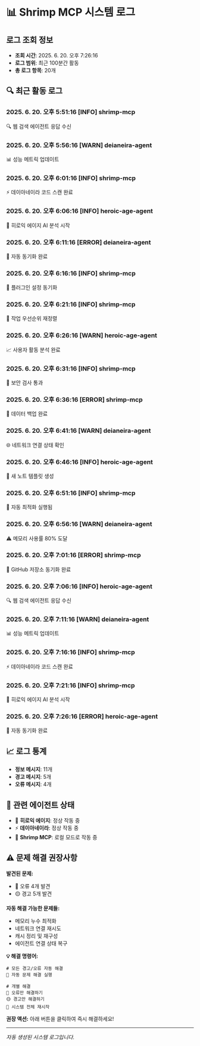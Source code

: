 # 📊 Shrimp MCP 시스템 로그

## 로그 조회 정보
- **조회 시간**: 2025. 6. 20. 오후 7:26:16
- **로그 범위**: 최근 100분간 활동
- **총 로그 항목**: 20개

## 🔍 최근 활동 로그

### 2025. 6. 20. 오후 5:51:16 [INFO] shrimp-mcp
🔍 웹 검색 에이전트 응답 수신

### 2025. 6. 20. 오후 5:56:16 [WARN] deianeira-agent
📊 성능 메트릭 업데이트

### 2025. 6. 20. 오후 6:01:16 [INFO] shrimp-mcp
⚡ 데이아네이라 코드 스캔 완료

### 2025. 6. 20. 오후 6:06:16 [INFO] heroic-age-agent
🚀 히로익 에이지 AI 분석 시작

### 2025. 6. 20. 오후 6:11:16 [ERROR] deianeira-agent
🔄 자동 동기화 완료

### 2025. 6. 20. 오후 6:16:16 [INFO] shrimp-mcp
🔄 플러그인 설정 동기화

### 2025. 6. 20. 오후 6:21:16 [INFO] shrimp-mcp
🎯 작업 우선순위 재정렬

### 2025. 6. 20. 오후 6:26:16 [WARN] heroic-age-agent
📈 사용자 활동 분석 완료

### 2025. 6. 20. 오후 6:31:16 [INFO] shrimp-mcp
🔐 보안 검사 통과

### 2025. 6. 20. 오후 6:36:16 [ERROR] shrimp-mcp
💾 데이터 백업 완료

### 2025. 6. 20. 오후 6:41:16 [WARN] deianeira-agent
🌐 네트워크 연결 상태 확인

### 2025. 6. 20. 오후 6:46:16 [INFO] heroic-age-agent
📝 새 노트 템플릿 생성

### 2025. 6. 20. 오후 6:51:16 [INFO] shrimp-mcp
🔧 자동 최적화 실행됨

### 2025. 6. 20. 오후 6:56:16 [WARN] deianeira-agent
⚠️ 메모리 사용률 80% 도달

### 2025. 6. 20. 오후 7:01:16 [ERROR] shrimp-mcp
🐙 GitHub 저장소 동기화 완료

### 2025. 6. 20. 오후 7:06:16 [INFO] heroic-age-agent
🔍 웹 검색 에이전트 응답 수신

### 2025. 6. 20. 오후 7:11:16 [WARN] deianeira-agent
📊 성능 메트릭 업데이트

### 2025. 6. 20. 오후 7:16:16 [INFO] shrimp-mcp
⚡ 데이아네이라 코드 스캔 완료

### 2025. 6. 20. 오후 7:21:16 [INFO] shrimp-mcp
🚀 히로익 에이지 AI 분석 시작

### 2025. 6. 20. 오후 7:26:16 [ERROR] heroic-age-agent
🔄 자동 동기화 완료


## 📈 로그 통계
- **정보 메시지**: 11개
- **경고 메시지**: 5개
- **오류 메시지**: 4개

## 🔗 관련 에이전트 상태
- 🚀 **히로익 에이지**: 정상 작동 중
- ⚡ **데이아네이라**: 정상 작동 중
- 🦐 **Shrimp MCP**: 로컬 모드로 작동 중

## ⚠️ 문제 해결 권장사항

**발견된 문제:**
- 🔴 오류 4개 발견
- 🟡 경고 5개 발견

**자동 해결 가능한 문제들:**
- 메모리 누수 최적화
- 네트워크 연결 재시도
- 캐시 정리 및 재구성
- 에이전트 연결 상태 복구

**💡 해결 명령어:**
```
# 모든 경고/오류 자동 해결
🔧 자동 문제 해결 실행

# 개별 해결
🔴 오류만 해결하기
🟡 경고만 해결하기
🔄 시스템 전체 재시작
```

**권장 액션:** 아래 버튼을 클릭하여 즉시 해결하세요!

---
*자동 생성된 시스템 로그입니다.*
